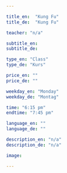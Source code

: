 ```yaml
---

title_en:  "Kung Fu"
title_de:  "Kung Fu"

teacher: "n/a"

subtitle_en:
subtitle_de:

type_en: "Class"
type_de: "Kurs"

price_en: ""
price_de: ""

weekday_en: "Monday"
weekday_de: "Montag"

time: "6:15 pm"
endtime: "7:45 pm"

language_en: ""
language_de: ""

description_en: "n/a"
description_de: "n/a"

image:

---
```

